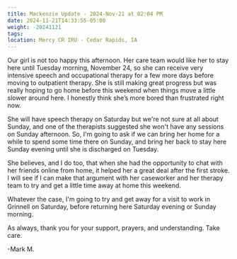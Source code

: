 ```yaml
---
title: Mackenzie Update - 2024-Nov-21 at 02:04 PM
date: 2024-11-21T14:33:55-05:00
weight: -20241121
tags:
location: Mercy CR IRU - Cedar Rapids, IA
---
```


Our girl is not too happy this afternoon.  Her care team would like her to stay here until Tuesday morning, November 24, so she can receive very intensive speech and occupational therapy for a few more days before moving to outpatient therapy.  She is still making great progress but was really hoping to go home before this weekend when things move a little slower around here.  I honestly think she’s more bored than frustrated right now.  

She will have speech therapy on Saturday but we're not sure at all about Sunday, and one of the therapists suggested she won't have any sessions on Sunday afternoon. So, I'm going to ask if we can bring her home for a while to spend some time there on Sunday, and bring her back to stay here Sunday evening until she is discharged on Tuesday.

She believes, and I do too, that when she had the opportunity to chat with her friends online from home, it helped her a great deal after the first stroke.  I will see if I can make that argument with her caseworker and her therapy team to try and get a little time away at home this weekend.

Whatever the case, I'm going to try and get away for a visit to work in Grinnell on Saturday, before returning here Saturday evening or Sunday morning.

As always, thank you for your support, prayers, and understanding. Take care.

-Mark M.